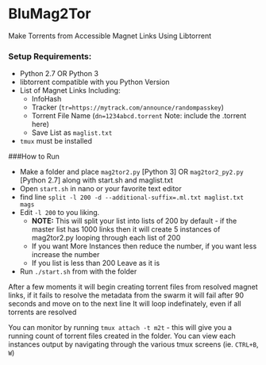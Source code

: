 # BluMag2Tor
Make Torrents from Accessible Magnet Links Using Libtorrent
### Setup Requirements:
- Python 2.7 OR Python 3
- libtorrent compatible with you Python Version
- List of Magnet Links Including:
  - InfoHash
  - Tracker (`tr=https://mytrack.com/announce/randompasskey`)
  - Torrent File Name (`dn=1234abcd.torrent` Note: include the .torrent here)
  - Save List as `maglist.txt`
- `tmux` must be installed

###How to Run
- Make a folder and place `mag2tor2.py` [Python 3] OR `mag2tor2_py2.py` [Python 2.7] along with start.sh and maglist.txt
- Open `start.sh` in nano or your favorite text editor 
- find line `split -l 200 -d --additional-suffix=.ml.txt maglist.txt mags` 
- Edit `-l 200` to you liking. 
  - **NOTE:** This will split your list into lists of 200 by default - if the master list has 1000 links then it will create 5 instances of mag2tor2.py looping through each list of 200
  - If you want More Instances then reduce the number, if you want less increase the number
  - If you list is less than 200 Leave as it is
- Run `./start.sh` from with the folder

After a few moments it will begin creating torrent files from resolved magnet links, if it fails to resolve the metadata from the swarm it will fail after 90 seconds and move on to the next line
It will loop indefinately, even if all torrents are resolved

You can monitor by running `tmux attach -t m2t` - this will give you a running count of torrent files created in the folder. 
You can view each instances output by navigating through the various tmux screens (ie. `CTRL+B`, `W`)
